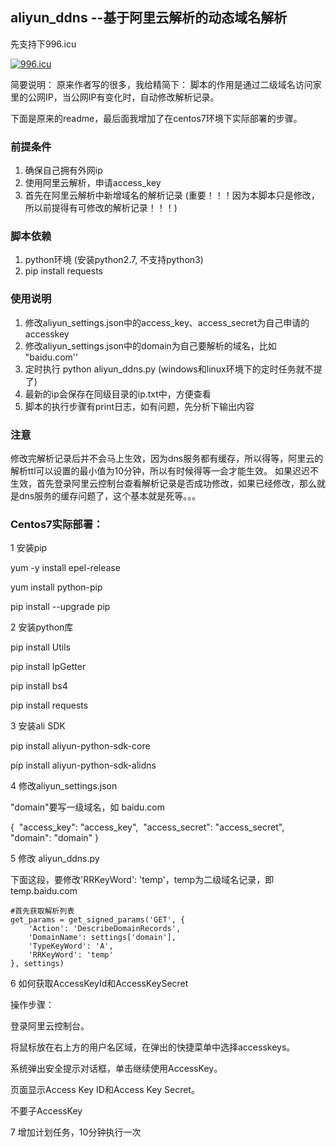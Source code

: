 ## aliyun_ddns --基于阿里云解析的动态域名解析
先支持下996.icu

[![996.icu](https://img.shields.io/badge/link-996.icu-red.svg)](https://996.icu)

简要说明：
原来作者写的很多，我给精简下：
脚本的作用是通过二级域名访问家里的公网IP，当公网IP有变化时，自动修改解析记录。

下面是原来的readme，最后面我增加了在centos7环境下实际部署的步骤。

### 前提条件
1. 确保自己拥有外网ip
2. 使用阿里云解析，申请access_key
3. 首先在阿里云解析中新增域名的解析记录 (重要！！！因为本脚本只是修改，所以前提得有可修改的解析记录！！！)

### 脚本依赖
1. python环境 (安装python2.7, 不支持python3)
2. pip install requests

### 使用说明
1. 修改aliyun_settings.json中的access_key、access_secret为自己申请的accesskey
2. 修改aliyun_settings.json中的domain为自己要解析的域名，比如 "baidu.com''
3. 定时执行 python aliyun_ddns.py   (windows和linux环境下的定时任务就不提了)
4. 最新的ip会保存在同级目录的ip.txt中，方便查看
5. 脚本的执行步骤有print日志，如有问题，先分析下输出内容

### 注意
修改完解析记录后并不会马上生效，因为dns服务都有缓存，所以得等，阿里云的解析ttl可以设置的最小值为10分钟，所以有时候得等一会才能生效。
如果迟迟不生效，首先登录阿里云控制台查看解析记录是否成功修改，如果已经修改，那么就是dns服务的缓存问题了，这个基本就是死等。。。



### Centos7实际部署：

1 安装pip

yum -y install epel-release

yum install python-pip

pip install --upgrade pip

2 安装python库

pip install Utils

pip install IpGetter

pip install bs4

pip install requests

3 安装ali SDK

pip install aliyun-python-sdk-core

pip install aliyun-python-sdk-alidns

4 修改aliyun_settings.json

"domain"要写一级域名，如 baidu.com

{
​	"access_key": "access_key",
​	"access_secret": "access_secret",
​	"domain": "domain"
}

5 修改 aliyun_ddns.py

下面这段，要修改'RRKeyWord': 'temp'，temp为二级域名记录，即 temp.baidu.com

	#首先获取解析列表
	get_params = get_signed_params('GET', {
		'Action': 'DescribeDomainRecords',
		'DomainName': settings['domain'],
		'TypeKeyWord': 'A',
		'RRKeyWord': 'temp'
	}, settings)

6 如何获取AccessKeyId和AccessKeySecret

操作步骤：

登录阿里云控制台。

将鼠标放在右上方的用户名区域，在弹出的快捷菜单中选择accesskeys。

系统弹出安全提示对话框，单击继续使用AccessKey。

页面显示Access Key ID和Access Key Secret。

不要子AccessKey

7 增加计划任务，10分钟执行一次
